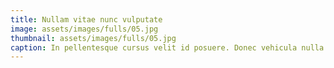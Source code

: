 ```yaml
---
title: Nullam vitae nunc vulputate
image: assets/images/fulls/05.jpg
thumbnail: assets/images/fulls/05.jpg
caption: In pellentesque cursus velit id posuere. Donec vehicula nulla.
---
```

